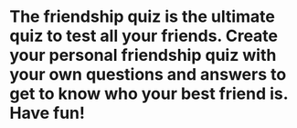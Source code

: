  # The friendship quiz is the ultimate quiz to test all your friends. Create your personal friendship quiz with your own questions and answers to get to know who your best friend is. Have fun!
 

